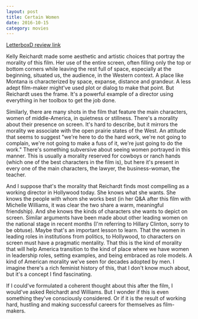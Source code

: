 ```yaml
---
layout: post
title: Certain Women 
date: 2016-10-15
category: movies
---
```

 
[LetterboxD review link](http://letterboxd.com/samarthbhaskar/film/certain-women/)

Kelly Reichardt made some aesthetic and artistic choices that portray the morality of this film. Her use of the entire screen, often filling only the top or bottom corners while leaving the rest full of space, especially at the beginning, situated us, the audience, in the Western context. A place like Montana is characterized by space, expanse, distance and grandeur. A less adept film-maker might've used plot or dialog to make that point. But Reichardt uses the frame. It's a powerful example of a director using everything in her toolbox to get the job done.

Similarly, there are many shots in the film that feature the main characters, women of middle-America, in quietness or stillness. There's a morality about their presence on screen. It's hard to describe, but it mirrors the morality we associate with the open prairie states of the West. An attitude that seems to suggest "we're here to do the hard work, we're not going to complain, we're not going to make a fuss of it, we're just going to do the work." There's something subversive about seeing women portrayed in this manner. This is usually a morality reserved for cowboys or ranch hands (which one of the best characters in the film is), but here it's present in every one of the main characters, the lawyer, the business-woman, the teacher. 

And I suppose that's the morality that Reichardt finds most compelling as a working director in Hollywood today. She knows what she wants. She knows the people with whom she works best (in her Q&A after this film with Michelle Williams, it was clear the two share a warm, meaningful friendship). And she knows the kinds of characters she wants to depict on screen. Similar arguments have been made about other leading women on the national stage in recent months (I'm referring to Hillary Clinton, sorry to be obtuse). Maybe that's an important lesson to learn. That the women in leading roles in institutions from politics, to Hollywood, to characters on screen must have a pragmatic mentality. That this is the kind of morality that will help America transition to the kind of place where we have women in leadership roles, setting examples, and being embraced as role models. A kind of American morality we've seen for decades adopted by men. I imagine there's a rich feminist history of this, that I don't know much about, but it's a concept I find fascinating.

If I could've formulated a coherent thought about this after the film, I would've asked Reichardt and Williams. But I wonder if this is even something they've consciously considered. Or if it is the result of working hard, hustling and making successful careers for themselves as film-makers.